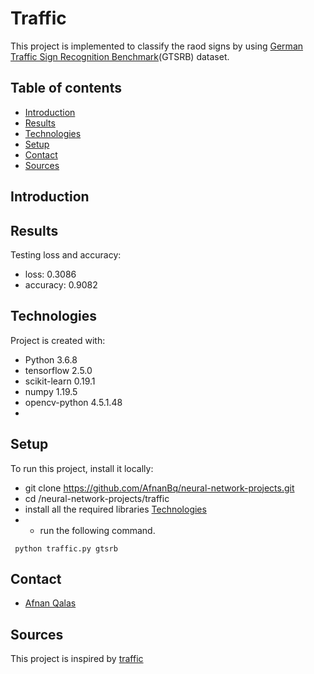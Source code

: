 # Traffic
This project is implemented to classify the raod signs by using [German Traffic Sign Recognition Benchmark](https://benchmark.ini.rub.de/?section=gtsrb&subsection=news)(GTSRB) dataset.

## Table of contents
* [Introduction](#introduction)
* [Results](#results)
* [Technologies](#technologies)
* [Setup](#setup)
* [Contact](#contact)
* [Sources](#sources)

## Introduction


## Results
Testing loss and accuracy:
* loss: 0.3086 
*  accuracy: 0.9082

## Technologies
Project is created with:
* Python 3.6.8
* tensorflow 2.5.0
* scikit-learn 0.19.1
* numpy 1.19.5
* opencv-python 4.5.1.48
* 
## Setup
To run this project, install it locally:
* git clone https://github.com/AfnanBq/neural-network-projects.git
* cd /neural-network-projects/traffic
* install all the required libraries [Technologies](#technologies)
* * run the following command.
```
 python traffic.py gtsrb
```
## Contact
* [Afnan Qalas](http://linkedin.com/in/afnanbalghaith)

## Sources
This project is inspired by [traffic](https://cs50.harvard.edu/ai/2020/projects/5/traffic/)
